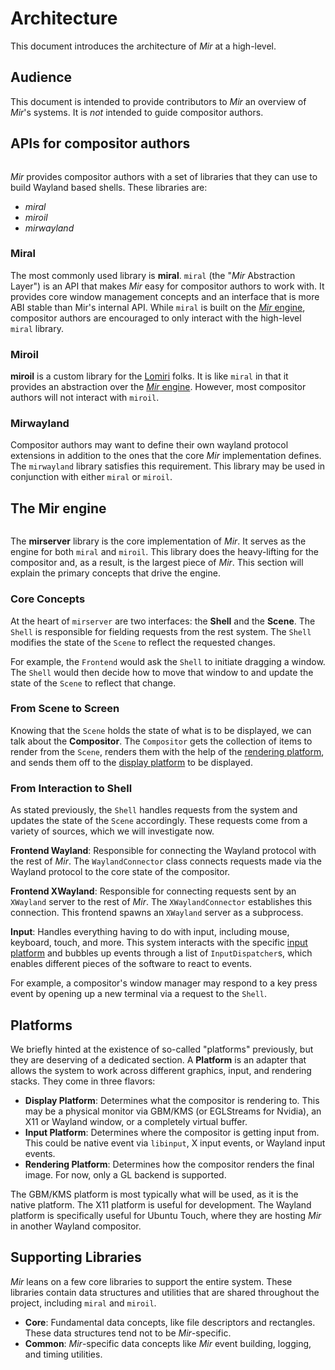# Architecture
This document introduces the architecture of *Mir* at a high-level.

## Audience
This document is intended to provide contributors to *Mir* an overview of *Mir*'s systems. It is *not* intended to guide compositor authors.

## APIs for compositor authors
```{mermaid} high_level_diagram.mmd
```

*Mir* provides compositor authors with a set of libraries that they can use to build Wayland based shells. These libraries are:
- *miral*
- *miroil*
- *mirwayland*

### Miral
The most commonly used library is **miral**. `miral` (the "*Mir* Abstraction Layer") is an API that makes *Mir* easy for compositor authors to work with. It provides core window management concepts and an interface that is more ABI stable than Mir's internal API. While `miral` is built on the [*Mir* engine](#the-mir-engine), compositor authors are encouraged to only interact with the high-level `miral` library.

### Miroil
**miroil** is a custom library for the [Lomiri](https://lomiri.com/) folks. It is like `miral` in that it provides an abstraction over the [*Mir* engine](#the-mir-engine). However, most compositor authors will not interact with `miroil`.

### Mirwayland
Compositor authors may want to define their own wayland protocol extensions in addition to the ones that the core *Mir* implementation defines. The `mirwayland` library satisfies this requirement. This library may be used in conjunction with either `miral` or `miroil`.

## The Mir engine
```{mermaid} mirserver.mmd
```

The **mirserver** library is the core implementation of *Mir*. It serves as the engine for both `miral` and `miroil`. This library does the heavy-lifting for the compositor and, as a result, is the largest piece of *Mir*. This section will explain the primary concepts that drive the engine.

### Core Concepts
At the heart of `mirserver` are two interfaces: the **Shell** and the **Scene**. The `Shell` is responsible for fielding requests from the rest system. The `Shell` modifies the state of the `Scene` to reflect the requested changes.

For example, the `Frontend` would ask the `Shell` to initiate dragging a window. The `Shell` would then decide how to move that window to and update the state of the `Scene` to reflect that change.

### From Scene to Screen
Knowing that the `Scene` holds the state of what is to be displayed, we can talk about the **Compositor**. The `Compositor` gets the collection of items to render from the `Scene`,
renders them with the help of the [rendering platform](#platforms), and sends them off to the [display platform](#platforms) to be displayed.

### From Interaction to Shell
As stated previously, the `Shell` handles requests from the system and updates the state of the `Scene` accordingly. These requests come from a variety of sources, which we will investigate now.

**Frontend Wayland**: Responsible for connecting the Wayland protocol with the rest of *Mir*. The `WaylandConnector` class connects requests made via the Wayland protocol to the core state of the compositor.

**Frontend XWayland**: Responsible for connecting requests sent by an `XWayland` server to the rest of *Mir*. The `XWaylandConnector` establishes this connection. This frontend spawns an `XWayland` server as a subprocess.

**Input**: Handles everything having to do with input, including mouse, keyboard, touch, and more. This system interacts with the specific [input platform](#platforms) and bubbles up events through a list of `InputDispatcher`s, which enables different pieces of the software to react to events.

For example, a compositor's window manager may respond to a key press event by opening up a new terminal via a request to the `Shell`.

## Platforms
We briefly hinted at the existence of so-called "platforms" previously, but they are deserving of a dedicated section. A **Platform** is an adapter that allows the system to work across different graphics, input, and rendering stacks. They come in three flavors:
- **Display Platform**: Determines what the compositor is rendering to. This may be a physical monitor via GBM/KMS (or EGLStreams for Nvidia), an X11 or Wayland window, or a completely virtual buffer.
- **Input Platform**: Determines where the compositor is getting input from. This could be native event via `libinput`, X input events, or Wayland input events.
- **Rendering Platform**: Determines how the compositor renders the final image. For now, only a GL backend is supported.

The GBM/KMS platform is most typically what will be used, as it is the native platform. The X11 platform is useful for development. The Wayland platform is specifically useful for Ubuntu Touch, where they are hosting *Mir* in another Wayland compositor.

## Supporting Libraries
*Mir* leans on a few core libraries to support the entire system. These libraries contain data structures and utilities that are shared throughout the project, including `miral` and `miroil`.

- **Core**: Fundamental data concepts, like file descriptors and rectangles. These data structures tend not to be *Mir*-specific.
- **Common**: *Mir*-specific data concepts like *Mir* event building, logging, and timing utilities.